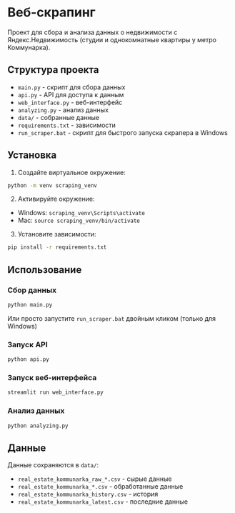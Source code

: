 # Веб-скрапинг

Проект для сбора и анализа данных о недвижимости с Яндекс.Недвижимость (студии и однокомнатные квартиры у метро Коммунарка).

## Структура проекта

- `main.py` - скрипт для сбора данных
- `api.py` - API для доступа к данным
- `web_interface.py` - веб-интерфейс
- `analyzing.py` - анализ данных
- `data/` - собранные данные
- `requirements.txt` - зависимости
- `run_scraper.bat` - скрипт для быстрого запуска скрапера в Windows

## Установка

1. Создайте виртуальное окружение:
```bash
python -m venv scraping_venv
```

2. Активируйте окружение:
- Windows: `scraping_venv\Scripts\activate`
- Mac: `source scraping_venv/bin/activate`

3. Установите зависимости:
```bash
pip install -r requirements.txt
```

## Использование

### Сбор данных
```bash
python main.py
```
Или просто запустите `run_scraper.bat` двойным кликом (только для Windows)

### Запуск API
```bash
python api.py
```

### Запуск веб-интерфейса
```bash
streamlit run web_interface.py
```

### Анализ данных
```bash
python analyzing.py
```

## Данные

Данные сохраняются в `data/`:
- `real_estate_kommunarka_raw_*.csv` - сырые данные
- `real_estate_kommunarka_*.csv` - обработанные данные
- `real_estate_kommunarka_history.csv` - история
- `real_estate_kommunarka_latest.csv` - последние данные

